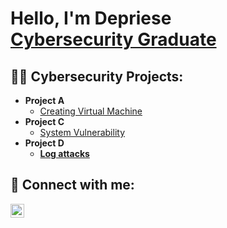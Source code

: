 <h1>Hello, I'm Depriese <br/><a href="https://www.linkedin.com/in/depriese-young-love/">Cybersecurity Graduate</a>

<h2>👨‍💻 Cybersecurity Projects:</h2>

- <b>Project A</b>
  - [Creating Virtual Machine](https://github.com/Depriese/Cyber-Project-A)
- <b>Project C</b>
  - [System Vulnerability](https://github.com/joshmadakor1/4chan-Image-Analysis-Middleware-C964) <b></i>
- <b>Project D</b>
  - [Log attacks](https://github.com/Depriese/Cyber-Project-D)
  
<h2> 🤳 Connect with me:</h2>
  
<img align="left" alt="JoshMadakor | LinkedIn" width="22px" src="https://cdn.jsdelivr.net/npm/simple-icons@v3/icons/linkedin.svg" />

[linkedin]: https://www.linkedin.com/in/depriese-young-love/
<!--
**Depriese Young Love/Depriese** is a ✨ _special_ ✨ repository because its `README.md` (this file) appears on your GitHub profile.

Here are some ideas to get you started:

- 🔭 I’m currently working on ...
- 🌱 I’m currently learning ...
- 👯 I’m looking to collaborate on ...
- 🤔 I’m looking for help with ...
- 💬 Ask me about ...
- 📫 How to reach me: ...
- 😄 Pronouns: ...
- ⚡ Fun fact: ...
-->
